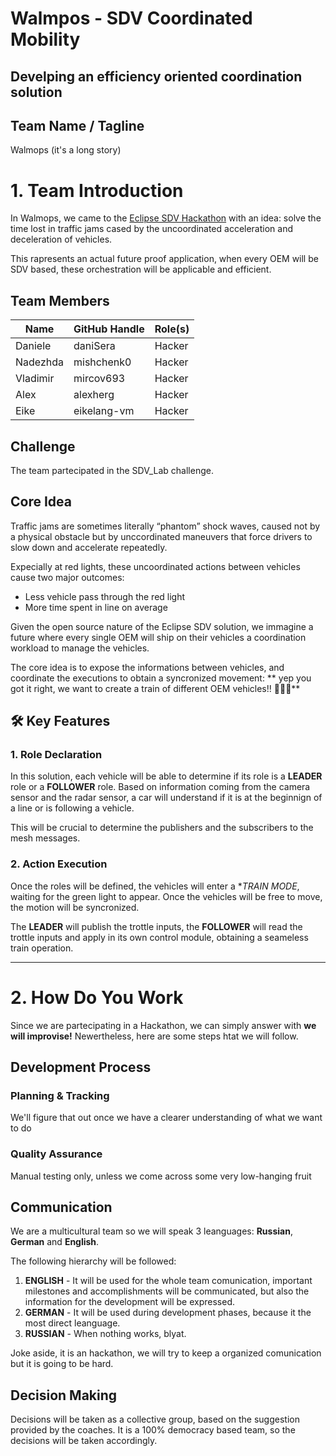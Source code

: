 # **Walmpos - SDV Coordinated Mobility**
## Develping an efficiency oriented coordination solution 

## Team Name / Tagline  
Walmops (it's a long story)

# 1. Team Introduction

In Walmops, we came to the [Eclipse SDV Hackathon](https://www.eclipse-foundation.events/event/SDV-Hackathon-Chapter3/summary) with an idea: solve the time lost in traffic jams cased by the uncoordinated acceleration and deceleration of vehicles.

This rapresents an actual future proof application, when every OEM will be SDV based, these orchestration will be applicable and efficient.


## Team Members  
| Name | GitHub Handle | Role(s) |
|-------|---------------|---------|
| Daniele      |  daniSera             | Hacker        |
| Nadezhda      | mishchenk0              | Hacker        |
| Vladimir      | mircov693              | Hacker        |
| Alex | alexherg | Hacker |
| Eike | eikelang-vm | Hacker |

## Challenge  
The team partecipated in the SDV_Lab challenge.

## Core Idea  

Traffic jams are sometimes literally “phantom” shock waves, caused not by a physical obstacle but by unccordinated maneuvers that force drivers to slow down and accelerate repeatedly. 

Expecially at red lights, these uncoordinated actions between vehicles cause two major outcomes:

- Less vehicle pass through the red light
- More time spent in line on average

Given the open source nature of the Eclipse SDV solution, we immagine a future where every single OEM will ship on their vehicles a coordination workload to manage the vehicles.

The core idea is to expose the informations between vehicles, and coordinate the executions to obtain a syncronized movement: ** yep you got it right, we want to create a train of different OEM vehicles!! 🚗🚗🚗**

## 🛠 Key Features

### 1. Role Declaration

In this solution, each vehicle will be able to determine if its role is a **LEADER** role or a **FOLLOWER** role. Based on information coming from the camera sensor and the radar sensor, a car will understand if it is at the beginnign of a line or is following a vehicle.

This will be crucial to determine the publishers and the subscribers to the mesh messages.

### 2. Action Execution

Once the roles will be defined, the vehicles will enter a **TRAIN MODE*, waiting for the green light to appear. Once the 
vehicles will be free to move, the motion will be syncronized.

The **LEADER** will publish the trottle inputs, the **FOLLOWER** will read the trottle inputs and apply in its own control module, obtaining a seameless train operation.






---

# 2. How Do You Work

Since we are partecipating in a Hackathon, we can simply answer with **we will improvise!** Newertheless, here are some steps htat we will follow.

## Development Process

### Planning & Tracking  
We'll figure that out once we have a clearer understanding of what we want to do

### Quality Assurance  
Manual testing only, unless we come across some very low-hanging fruit

## Communication  
We are a multicultural team so we will speak 3 leanguages: **Russian**, **German** and **English**.

The following hierarchy will be followed:
1. **ENGLISH** - It will be used for the whole team comunication, important milestones and accomplishments will be communicated, but also the information for the development will be expressed.
2. **GERMAN** - It will be used during development phases, because it the most direct leanguage.
3. **RUSSIAN** - When nothing works, blyat.

Joke aside, it is an hackathon, we will try to keep a organized comunication but it is going to be hard.

## Decision Making  
Decisions will be taken as a collective group, based on the suggestion provided by the coaches. It is a 100% democracy based team, so the decisions will be taken accordingly.

